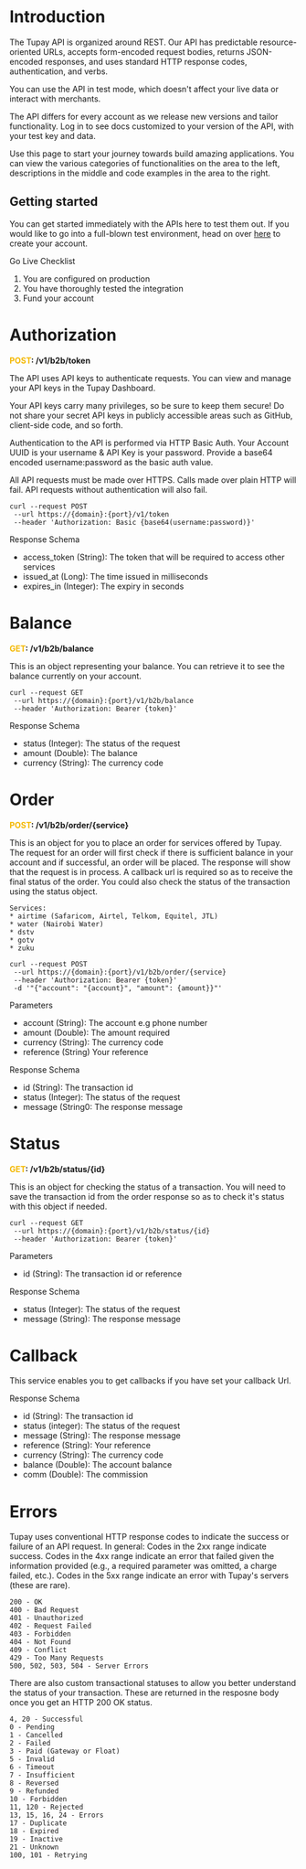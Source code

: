 # Introduction

The Tupay API is organized around REST. Our API has predictable resource-oriented URLs, accepts form-encoded request bodies, returns JSON-encoded responses, and uses standard HTTP response codes, authentication, and verbs.

You can use the API in test mode, which doesn't affect your live data or interact with merchants.

The API differs for every account as we release new versions and tailor functionality. Log in to see docs customized to your version of the API, with your test key and data.

Use this page to start your journey towards build amazing applications. You can view the various categories of functionalities on the area to the left, descriptions in the middle and code examples in the area to the right.

## Getting started

You can get started immediately with the APIs here to test them out.
If you would like to go into a full-blown test environment, head on over [here](https://sandbox.tupay.style) to create your account.

Go Live Checklist
 1. You are configured on production
 2. You have thoroughly tested the integration
 3. Fund your account

# Authorization
<b style="color: #f4b800">POST</b><b>: /v1/b2b/token</b>

The API uses API keys to authenticate requests. You can view and manage your API keys in the Tupay Dashboard.

Your API keys carry many privileges, so be sure to keep them secure! Do not share your secret API keys in publicly accessible areas such as GitHub, client-side code, and so forth.

Authentication to the API is performed via HTTP Basic Auth. Your Account UUID is your username & API Key is your password. Provide a base64 encoded username:password as the basic auth value.

All API requests must be made over HTTPS. Calls made over plain HTTP will fail. API requests without authentication will also fail.

    curl --request POST
     --url https://{domain}:{port}/v1/token
     --header 'Authorization: Basic {base64(username:password)}'
Response Schema

* access_token (String): The token that will be required to access other services
* issued_at (Long): The time issued in milliseconds
* expires_in (Integer): The expiry in seconds

# Balance
<b style="color: #f4b800">GET</b><b>: /v1/b2b/balance</b>

This is an object representing your balance. You can retrieve it to see the balance currently on your account.

    curl --request GET
     --url https://{domain}:{port}/v1/b2b/balance
     --header 'Authorization: Bearer {token}'
Response Schema

* status (Integer): The status of the request
* amount (Double): The balance
* currency (String): The currency code

# Order
<b style="color: #f4b800">POST</b><b>: /v1/b2b/order/{service}</b>

This is an object for you to place an order for services offered by Tupay.
The request for an order will first check if there is sufficient balance in your account and if successful, an order will be placed.
The response will show that the request is in process. A callback url is required so as to receive the final status of the order.
You could also check the status of the transaction using the status object.

    Services:
    * airtime (Safaricom, Airtel, Telkom, Equitel, JTL)
    * water (Nairobi Water)
    * dstv
    * gotv
    * zuku

    curl --request POST
     --url https://{domain}:{port}/v1/b2b/order/{service}
     --header 'Authorization: Bearer {token}'
     -d '"{"account": "{account}", "amount": {amount}}"'
 Parameters

 * account (String): The account e.g phone number
 * amount (Double): The amount required
 * currency (String): The currency code
 * reference (String) Your reference

Response Schema

* id (String): The transaction id
* status (Integer): The status of the request
* message (String0: The response message

# Status
<b style="color: #f4b800">GET</b><b>: /v1/b2b/status/{id}</b>

This is an object for checking the status of a transaction. You will need to save the transaction id from the order response so as to check it's status with this object if needed.

    curl --request GET
     --url https://{domain}:{port}/v1/b2b/status/{id}
     --header 'Authorization: Bearer {token}'
Parameters

  * id (String): The transaction id or reference

Response Schema

* status (Integer): The status of the request
* message (String): The response message

# Callback
This service enables you to get callbacks if you have set your callback Url.

Response Schema

* id (String): The transaction id
* status (integer): The status of the request
* message (String): The response message
* reference (String): Your reference
* currency (String): The currency code
* balance (Double): The account balance
* comm (Double): The commission

# Errors
Tupay uses conventional HTTP response codes to indicate the success or failure of an API request. In general: Codes in the 2xx range indicate success. Codes in the 4xx range indicate an error that failed given the information provided (e.g., a required parameter was omitted, a charge failed, etc.). Codes in the 5xx range indicate an error with Tupay's servers (these are rare). 

    200 - OK
    400 - Bad Request
    401 - Unauthorized
    402 - Request Failed
    403 - Forbidden
    404 - Not Found
    409 - Conflict
    429 - Too Many Requests
    500, 502, 503, 504 - Server Errors

There are also custom transactional statuses to allow you better understand the status of your transaction. These are returned in the resposne body once you get an HTTP 200 OK status.

    4, 20 - Successful
    0 - Pending
    1 - Cancelled
    2 - Failed
    3 - Paid (Gateway or Float)
    5 - Invalid
    6 - Timeout
    7 - Insufficient
    8 - Reversed
    9 - Refunded
    10 - Forbidden
    11, 120 - Rejected
    13, 15, 16, 24 - Errors
    17 - Duplicate
    18 - Expired
    19 - Inactive
    21 - Unknown
    100, 101 - Retrying
